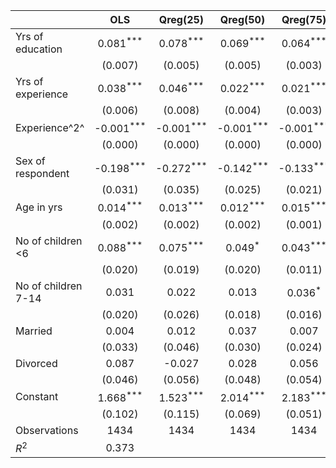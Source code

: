 
|                      |          OLS                  |     Qreg(25)                  |     Qreg(50)                  |     Qreg(75)                  |
| -------------------- | :---------------------------: | :---------------------------: | :---------------------------: | :---------------------------: |
| Yrs of education     |        0.081<sup>\*\*\*</sup> |        0.078<sup>\*\*\*</sup> |        0.069<sup>\*\*\*</sup> |        0.064<sup>\*\*\*</sup> |
|                      |      (0.007)                  |      (0.005)                  |      (0.005)                  |      (0.003)                  |
| Yrs of experience    |        0.038<sup>\*\*\*</sup> |        0.046<sup>\*\*\*</sup> |        0.022<sup>\*\*\*</sup> |        0.021<sup>\*\*\*</sup> |
|                      |      (0.006)                  |      (0.008)                  |      (0.004)                  |      (0.003)                  |
| Experience^2^        |       -0.001<sup>\*\*\*</sup> |       -0.001<sup>\*\*\*</sup> |       -0.001<sup>\*\*\*</sup> |       -0.001<sup>\*\*\*</sup> |
|                      |      (0.000)                  |      (0.000)                  |      (0.000)                  |      (0.000)                  |
| Sex of respondent    |       -0.198<sup>\*\*\*</sup> |       -0.272<sup>\*\*\*</sup> |       -0.142<sup>\*\*\*</sup> |       -0.133<sup>\*\*\*</sup> |
|                      |      (0.031)                  |      (0.035)                  |      (0.025)                  |      (0.021)                  |
| Age in yrs           |        0.014<sup>\*\*\*</sup> |        0.013<sup>\*\*\*</sup> |        0.012<sup>\*\*\*</sup> |        0.015<sup>\*\*\*</sup> |
|                      |      (0.002)                  |      (0.002)                  |      (0.002)                  |      (0.001)                  |
| No of children <6    |        0.088<sup>\*\*\*</sup> |        0.075<sup>\*\*\*</sup> |        0.049<sup>\*</sup>     |        0.043<sup>\*\*\*</sup> |
|                      |      (0.020)                  |      (0.019)                  |      (0.020)                  |      (0.011)                  |
| No of children 7-14  |        0.031                  |        0.022                  |        0.013                  |        0.036<sup>\*</sup>     |
|                      |      (0.020)                  |      (0.026)                  |      (0.018)                  |      (0.016)                  |
| Married              |        0.004                  |        0.012                  |        0.037                  |        0.007                  |
|                      |      (0.033)                  |      (0.046)                  |      (0.030)                  |      (0.024)                  |
| Divorced             |        0.087                  |       -0.027                  |        0.028                  |        0.056                  |
|                      |      (0.046)                  |      (0.056)                  |      (0.048)                  |      (0.054)                  |
| Constant             |        1.668<sup>\*\*\*</sup> |        1.523<sup>\*\*\*</sup> |        2.014<sup>\*\*\*</sup> |        2.183<sup>\*\*\*</sup> |
|                      |      (0.102)                  |      (0.115)                  |      (0.069)                  |      (0.051)                  |
| Observations         |         1434                  |         1434                  |         1434                  |         1434                  |
| *R*<sup>2</sup>      |        0.373                  |                               |                               |                               |

